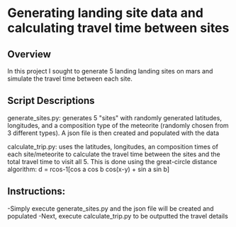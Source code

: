 # Generating landing site data and calculating travel time between sites


## Overview
In this project I sought to generate 5 landing landing sites on mars and simulate the travel time between each site.

 

## Script Descriptions
generate_sites.py: generates 5 "sites" with randomly generated latitudes, longitudes, and a composition type of the meteorite (randomly chosen from 3 different types). A json file is then created and populated with the data

calculate_trip.py: uses the latitudes, longitudes, an composition times of each site/meteorite to calculate the travel time between the sites and the total travel time to visit all 5. This is done using the great-circle distance algorithm: d = rcos-1[cos a cos b cos(x-y) + sin a sin b]

## Instructions: 
-Simply execute generate_sites.py and the json file will be created and populated
-Next, execute calculate_trip.py to be outputted the travel details
